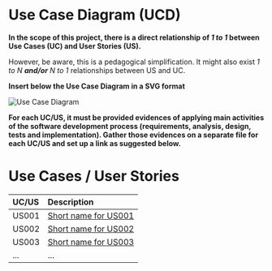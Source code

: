 # Use Case Diagram (UCD)

**In the scope of this project, there is a direct relationship of _1 to 1_ between Use Cases (UC) and User Stories (US).**

However, be aware, this is a pedagogical simplification. It might also exist _1 to N **and/or** N to 1_ relationships between US and UC.

**Insert below the Use Case Diagram in a SVG format**

![Use Case Diagram](UCD.svg)

**For each UC/US, it must be provided evidences of applying main activities of the software development process (requirements, analysis, design, tests and implementation). Gather those evidences on a separate file for each UC/US and set up a link as suggested below.**

# Use Cases / User Stories
| UC/US | Description                      |                   
|:------|:---------------------------------|
| US001 | [Short name for US001](US001.md) |
| US002 | [Short name for US002](US002.md) |
| US003 | [Short name for US003](US003.md) |
| ...   | ...                              |